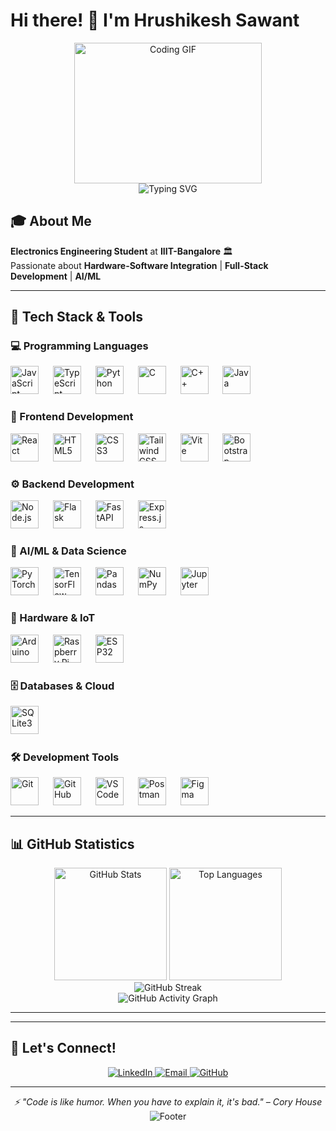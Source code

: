 # Hi there! 👋 I'm Hrushikesh Sawant

<div align="center">
  <img src="https://media.giphy.com/media/78XCFBGOlS6keY1Bil/giphy.gif" alt="Coding GIF" width="300" height="225" />
</div>

<div align="center">
  <img src="https://readme-typing-svg.herokuapp.com?font=Fira+Code&pause=1000&color=2196F3&center=true&vCenter=true&width=435&lines=Electronics+Engineering+Student;Full-Stack+Developer;AI%2FML+Enthusiast;Hardware-Software+Integration;Open+Source+Contributor" alt="Typing SVG" />
</div>

## 🎓 About Me
**Electronics Engineering Student** at **IIIT-Bangalore** 🏛️  
Passionate about **Hardware-Software Integration** | **Full-Stack Development** | **AI/ML**

---

## 🚀 Tech Stack & Tools

### 💻 Programming Languages
<div align="left">
  <img src="https://cdn.jsdelivr.net/gh/devicons/devicon/icons/javascript/javascript-original.svg" height="45" alt="JavaScript" title="JavaScript" />
  <img width="15" />
  <img src="https://cdn.jsdelivr.net/gh/devicons/devicon/icons/typescript/typescript-original.svg" height="45" alt="TypeScript" title="TypeScript" />
  <img width="15" />
  <img src="https://cdn.jsdelivr.net/gh/devicons/devicon/icons/python/python-original.svg" height="45" alt="Python" title="Python" />
  <img width="15" />
  <img src="https://cdn.jsdelivr.net/gh/devicons/devicon/icons/c/c-original.svg" height="45" alt="C" title="C" />
  <img width="15" />
  <img src="https://cdn.jsdelivr.net/gh/devicons/devicon/icons/cplusplus/cplusplus-original.svg" height="45" alt="C++" title="C++" />
  <img width="15" />
  <img src="https://cdn.jsdelivr.net/gh/devicons/devicon/icons/java/java-original.svg" height="45" alt="Java" title="Java" />
</div>

### 🎨 Frontend Development
<div align="left">
  <img src="https://cdn.jsdelivr.net/gh/devicons/devicon/icons/react/react-original.svg" height="45" alt="React" title="React" />
  <img width="15" />
  <img src="https://cdn.jsdelivr.net/gh/devicons/devicon/icons/html5/html5-original.svg" height="45" alt="HTML5" title="HTML5" />
  <img width="15" />
  <img src="https://cdn.jsdelivr.net/gh/devicons/devicon/icons/css3/css3-original.svg" height="45" alt="CSS3" title="CSS3" />
  <img width="15" />
  <img src="https://cdn.jsdelivr.net/gh/devicons/devicon/icons/tailwindcss/tailwindcss-original.svg" height="45" alt="Tailwind CSS" title="Tailwind CSS" />
  <img width="15" />
  <img src="https://cdn.jsdelivr.net/gh/devicons/devicon/icons/vitejs/vitejs-original.svg" height="45" alt="Vite" title="Vite" />
  <img width="15" />
  <img src="https://cdn.jsdelivr.net/gh/devicons/devicon/icons/bootstrap/bootstrap-original.svg" height="45" alt="Bootstrap" title="Bootstrap" />
</div>

### ⚙️ Backend Development
<div align="left">
  <img src="https://cdn.jsdelivr.net/gh/devicons/devicon/icons/nodejs/nodejs-original.svg" height="45" alt="Node.js" title="Node.js" />
  <img width="15" />
  <img src="https://cdn.jsdelivr.net/gh/devicons/devicon/icons/flask/flask-original.svg" height="45" alt="Flask" title="Flask" />
  <img width="15" />
  <img src="https://cdn.jsdelivr.net/gh/devicons/devicon/icons/fastapi/fastapi-original.svg" height="45" alt="FastAPI" title="FastAPI" />
  <img width="15" />
  <img src="https://cdn.jsdelivr.net/gh/devicons/devicon/icons/express/express-original.svg" height="45" alt="Express.js" title="Express.js" />
</div>

### 🤖 AI/ML & Data Science
<div align="left">
  <img src="https://cdn.jsdelivr.net/gh/devicons/devicon/icons/pytorch/pytorch-original.svg" height="45" alt="PyTorch" title="PyTorch" />
  <img width="15" />
  <img src="https://cdn.jsdelivr.net/gh/devicons/devicon/icons/tensorflow/tensorflow-original.svg" height="45" alt="TensorFlow" title="TensorFlow" />
  <img width="15" />
  <img src="https://cdn.jsdelivr.net/gh/devicons/devicon/icons/pandas/pandas-original.svg" height="45" alt="Pandas" title="Pandas" />
  <img width="15" />
  <img src="https://cdn.jsdelivr.net/gh/devicons/devicon/icons/numpy/numpy-original.svg" height="45" alt="NumPy" title="NumPy" />
  <img width="15" />
  <img src="https://cdn.jsdelivr.net/gh/devicons/devicon/icons/jupyter/jupyter-original.svg" height="45" alt="Jupyter" title="Jupyter" />
</div>

### 🔧 Hardware & IoT
<div align="left">
  <img src="https://cdn.jsdelivr.net/gh/devicons/devicon/icons/arduino/arduino-original.svg" height="45" alt="Arduino" title="Arduino" />
  <img width="15" />
  <img src="https://cdn.jsdelivr.net/gh/devicons/devicon/icons/raspberrypi/raspberrypi-original.svg" height="45" alt="Raspberry Pi" title="Raspberry Pi" />
  <img width="15" />
  <img src="https://img.shields.io/badge/ESP32-000000?style=for-the-badge&logo=espressif&logoColor=white" height="45" alt="ESP32" title="ESP32" />
</div>

### 🗄️ Databases & Cloud
<div align="left">
  <img src="https://cdn.jsdelivr.net/gh/devicons/devicon/icons/sqlite/sqlite-original.svg" height="45" alt="SQLite3" title="SQLite3" />
  <img width="15" />
</div>

### 🛠️ Development Tools
<div align="left">
  <img src="https://cdn.jsdelivr.net/gh/devicons/devicon/icons/git/git-original.svg" height="45" alt="Git" title="Git" />
  <img width="15" />
  <img src="https://cdn.jsdelivr.net/gh/devicons/devicon/icons/github/github-original.svg" height="45" alt="GitHub" title="GitHub" />
  <img width="15" />
  <img src="https://cdn.jsdelivr.net/gh/devicons/devicon/icons/vscode/vscode-original.svg" height="45" alt="VS Code" title="VS Code" />
  <img width="15" />
  <img src="https://cdn.jsdelivr.net/gh/devicons/devicon/icons/postman/postman-original.svg" height="45" alt="Postman" title="Postman" />
  <img width="15" />
  <img src="https://cdn.jsdelivr.net/gh/devicons/devicon/icons/figma/figma-original.svg" height="45" alt="Figma" title="Figma" />
</div>

---

## 📊 GitHub Statistics

<div align="center">
  <img src="https://github-readme-stats.vercel.app/api?username=Hrushi199&show_icons=true&theme=tokyonight&include_all_commits=true&count_private=true&hide_border=true&bg_color=0D1117" alt="GitHub Stats" height="180" />
  <img src="https://github-readme-stats.vercel.app/api/top-langs/?username=Hrushi199&layout=compact&theme=tokyonight&hide_border=true&bg_color=0D1117" alt="Top Languages" height="180" />
</div>

<div align="center">
  <img src="https://github-readme-streak-stats.herokuapp.com/?user=Hrushi199&theme=tokyonight&hide_border=true&background=0D1117" alt="GitHub Streak" />
</div>

<div align="center">
  <img src="https://github-readme-activity-graph.vercel.app/graph?username=Hrushi199&theme=tokyo-night&area=true&hide_border=true&bg_color=0D1117" alt="GitHub Activity Graph" />
</div>

---

<!-- ## 🎯 Current Focus -->
<!-- - 🔭 Working on **IoT-based Smart Systems** and **AI/ML projects** -->
<!-- - 🌱 Learning **Advanced Deep Learning** and **Computer Vision** -->
<!-- - 👯 Looking to collaborate on **Open Source Hardware/Software projects** -->
<!-- - 💡 Exploring **Edge Computing** and **Embedded AI** -->

---

## 💼 Let's Connect!
<div align="center">
  <a href="https://in.linkedin.com/in/hrushikesh-sawant-9a5102286" target="_blank">
    <img src="https://img.shields.io/badge/LinkedIn-0077B5?style=for-the-badge&logo=linkedin&logoColor=white&labelColor=0077B5" alt="LinkedIn" />
  </a>
  <a href="mailto:Hrushikesh.Sawant@iiitb.ac.in" target="_blank">
    <img src="https://img.shields.io/badge/Email-0078D4?style=for-the-badge&logo=microsoft-outlook&logoColor=white&labelColor=0078D4" alt="Email" />
  </a>
  <a href="https://github.com/Hrushi199" target="_blank">
    <img src="https://img.shields.io/badge/GitHub-181717?style=for-the-badge&logo=github&logoColor=white&labelColor=181717" alt="GitHub" />
  </a>
</div>

---

<div align="center">
  <i>⚡ "Code is like humor. When you have to explain it, it's bad." – Cory House</i>
</div>

<div align="center">
  <img src="https://capsule-render.vercel.app/api?type=waving&color=gradient&customColorList=12&height=120&section=footer" alt="Footer" />
</div>
